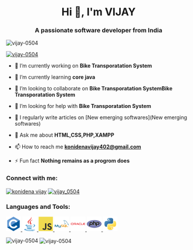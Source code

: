<h1 align="center">Hi 👋, I'm VIJAY</h1>
<h3 align="center">A passionate software developer from India</h3>

<p align="left"> <img src="https://komarev.com/ghpvc/?username=vijay-0504&label=Profile%20views&color=0e75b6&style=flat" alt="vijay-0504" /> </p>

<p align="left"> <a href="https://github.com/ryo-ma/github-profile-trophy"><img src="https://github-profile-trophy.vercel.app/?username=vijay-0504" alt="vijay-0504" /></a> </p>

- 🔭 I’m currently working on **Bike Transporatation System**

- 🌱 I’m currently learning **core java**

- 👯 I’m looking to collaborate on **Bike Transporatation SystemBike Transporatation System**

- 🤝 I’m looking for help with **Bike Transporatation System**

- 📝 I regularly write articles on [New emerging softwares](New emerging softwares)

- 💬 Ask me about **HTML,CSS,PHP,XAMPP**

- 📫 How to reach me **konidenavijay402@gmail.com**

- ⚡ Fun fact **Nothing remains as a progrom does**

<h3 align="left">Connect with me:</h3>
<p align="left">
<a href="https://linkedin.com/in/konidena vijay" target="blank"><img align="center" src="https://raw.githubusercontent.com/rahuldkjain/github-profile-readme-generator/master/src/images/icons/Social/linked-in-alt.svg" alt="konidena vijay" height="30" width="40" /></a>
<a href="https://instagram.com/vijay_0504" target="blank"><img align="center" src="https://raw.githubusercontent.com/rahuldkjain/github-profile-readme-generator/master/src/images/icons/Social/instagram.svg" alt="vijay_0504" height="30" width="40" /></a>
</p>

<h3 align="left">Languages and Tools:</h3>
<p align="left"> <a href="https://www.cprogramming.com/" target="_blank" rel="noreferrer"> <img src="https://raw.githubusercontent.com/devicons/devicon/master/icons/c/c-original.svg" alt="c" width="40" height="40"/> </a> <a href="https://www.java.com" target="_blank" rel="noreferrer"> <img src="https://raw.githubusercontent.com/devicons/devicon/master/icons/java/java-original.svg" alt="java" width="40" height="40"/> </a> <a href="https://developer.mozilla.org/en-US/docs/Web/JavaScript" target="_blank" rel="noreferrer"> <img src="https://raw.githubusercontent.com/devicons/devicon/master/icons/javascript/javascript-original.svg" alt="javascript" width="40" height="40"/> </a> <a href="https://www.mysql.com/" target="_blank" rel="noreferrer"> <img src="https://raw.githubusercontent.com/devicons/devicon/master/icons/mysql/mysql-original-wordmark.svg" alt="mysql" width="40" height="40"/> </a> <a href="https://www.oracle.com/" target="_blank" rel="noreferrer"> <img src="https://raw.githubusercontent.com/devicons/devicon/master/icons/oracle/oracle-original.svg" alt="oracle" width="40" height="40"/> </a> <a href="https://www.php.net" target="_blank" rel="noreferrer"> <img src="https://raw.githubusercontent.com/devicons/devicon/master/icons/php/php-original.svg" alt="php" width="40" height="40"/> </a> <a href="https://www.python.org" target="_blank" rel="noreferrer"> <img src="https://raw.githubusercontent.com/devicons/devicon/master/icons/python/python-original.svg" alt="python" width="40" height="40"/> </a> </p>

<p><img align="left" src="https://github-readme-stats.vercel.app/api/top-langs?username=vijay-0504&show_icons=true&locale=en&layout=compact" alt="vijay-0504" /></p>

<p>&nbsp;<img align="center" src="https://github-readme-stats.vercel.app/api?username=vijay-0504&show_icons=true&locale=en" alt="vijay-0504" /></p>

